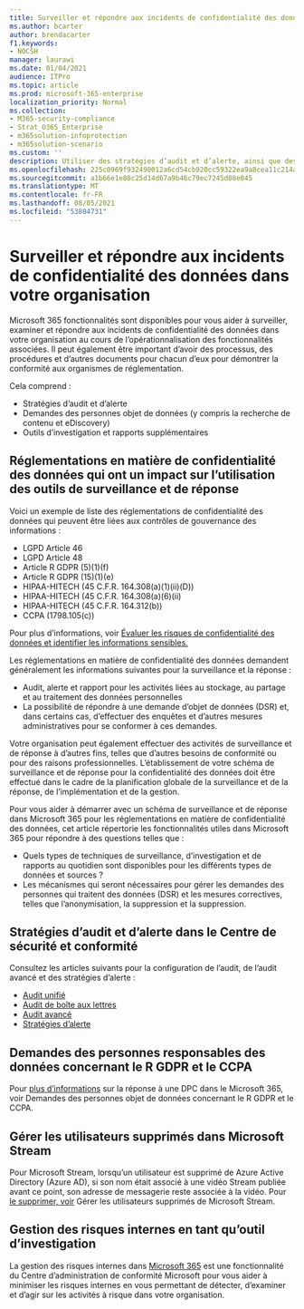 ```yaml
---
title: Surveiller et répondre aux incidents de confidentialité des données dans votre organisation
ms.author: bcarter
author: brendacarter
f1.keywords:
- NOCSH
manager: laurawi
ms.date: 01/04/2021
audience: ITPro
ms.topic: article
ms.prod: microsoft-365-enterprise
localization_priority: Normal
ms.collection:
- M365-security-compliance
- Strat_O365_Enterprise
- m365solution-infoprotection
- m365solution-scenario
ms.custom: ''
description: Utiliser des stratégies d’audit et d’alerte, ainsi que des demandes des personnes qui répondent aux incidents de données personnelles.
ms.openlocfilehash: 225c0969f932490012a6cd54cb920cc59322ea9a8cea11c214a866ad58cecfca
ms.sourcegitcommit: a1b66e1e80c25d14d67a9b46c79ec7245d88e045
ms.translationtype: MT
ms.contentlocale: fr-FR
ms.lasthandoff: 08/05/2021
ms.locfileid: "53804731"
---
```

# <a name="monitor-and-respond-to-data-privacy-incidents-in-your-organization"></a>Surveiller et répondre aux incidents de confidentialité des données dans votre organisation

Microsoft 365 fonctionnalités sont disponibles pour vous aider à surveiller, examiner et répondre aux incidents de confidentialité des données dans votre organisation au cours de l’opérationnalisation des fonctionnalités associées. Il peut également être important d’avoir des processus, des procédures et d’autres documents pour chacun d’eux pour démontrer la conformité aux organismes de réglementation.

Cela comprend : 

- Stratégies d’audit et d’alerte
- Demandes des personnes objet de données (y compris la recherche de contenu et eDiscovery)
- Outils d’investigation et rapports supplémentaires

## <a name="data-privacy-regulations-impacting-the-use-of-monitoring-and-response-tools"></a>Réglementations en matière de confidentialité des données qui ont un impact sur l’utilisation des outils de surveillance et de réponse

Voici un exemple de liste des réglementations de confidentialité des données qui peuvent être liées aux contrôles de gouvernance des informations :

- LGPD Article 46
- LGPD Article 48
- Article R GDPR (5)(1)(f)
- Article R GDPR (15)(1)(e)
- HIPAA-HITECH (45 C.F.R. 164.308(a)(1)(ii)(D))
- HIPAA-HITECH (45 C.F.R. 164.308(a)(6)(ii)
- HIPAA-HITECH (45 C.F.R. 164.312(b))
- CCPA (1798.105(c))

Pour plus d’informations, voir [Évaluer les risques de confidentialité des données et identifier les informations sensibles.](information-protection-deploy-assess.md)

Les réglementations en matière de confidentialité des données demandent généralement les informations suivantes pour la surveillance et la réponse :

- Audit, alerte et rapport pour les activités liées au stockage, au partage et au traitement des données personnelles
- La possibilité de répondre à une demande d’objet de données (DSR) et, dans certains cas, d’effectuer des enquêtes et d’autres mesures administratives pour se conformer à ces demandes.

Votre organisation peut également effectuer des activités de surveillance et de réponse à d’autres fins, telles que d’autres besoins de conformité ou pour des raisons professionnelles. L’établissement de votre schéma de surveillance et de réponse pour la confidentialité des données doit être effectué dans le cadre de la planification globale de la surveillance et de la réponse, de l’implémentation et de la gestion.

Pour vous aider à démarrer avec un schéma de surveillance et de réponse dans Microsoft 365 pour les réglementations en matière de confidentialité des données, cet article répertorie les fonctionnalités utiles dans Microsoft 365 pour répondre à des questions telles que : 

- Quels types de techniques de surveillance, d’investigation et de rapports au quotidien sont disponibles pour les différents types de données et sources ?
- Les mécanismes qui seront nécessaires pour gérer les demandes des personnes qui traitent des données (DSR) et les mesures correctives, telles que l’anonymisation, la suppression et la suppression.

## <a name="auditing-and-alert-policies-in-the-security-and-compliance-center"></a>Stratégies d’audit et d’alerte dans le Centre de sécurité et conformité

Consultez les articles suivants pour la configuration de l’audit, de l’audit avancé et des stratégies d’alerte :

- [Audit unifié](../compliance/search-the-audit-log-in-security-and-compliance.md)
- [Audit de boîte aux lettres](../compliance/enable-mailbox-auditing.md)
- [Audit avancé](../compliance/advanced-audit.md)
- [Stratégies d’alerte](../compliance/alert-policies.md)

## <a name="data-subject-requests-for-the-gdpr-and-ccpa"></a>Demandes des personnes responsables des données concernant le R GDPR et le CCPA

Pour [plus d’informations](/compliance/regulatory/gdpr-dsr-Office365) sur la réponse à une DPC dans le Microsoft 365, voir Demandes des personnes objet de données concernant le R GDPR et le CCPA.

## <a name="manage-deleted-users-in-microsoft-stream"></a>Gérer les utilisateurs supprimés dans Microsoft Stream

Pour Microsoft Stream, lorsqu’un utilisateur est supprimé de Azure Active Directory (Azure AD), si son nom était associé à une vidéo Stream publiée avant ce point, son adresse de messagerie reste associée à la vidéo. Pour [le supprimer, voir](/stream/managing-deleted-users) Gérer les utilisateurs supprimés de Microsoft Stream.

## <a name="insider-risk-management-as-an-investigative-tool"></a>Gestion des risques internes en tant qu’outil d’investigation

La gestion des risques internes dans [Microsoft 365](../compliance/insider-risk-management.md) est une fonctionnalité du Centre d’administration de conformité Microsoft pour vous aider à minimiser les risques internes en vous permettant de détecter, d’examiner et d’agir sur les activités à risque dans votre organisation.